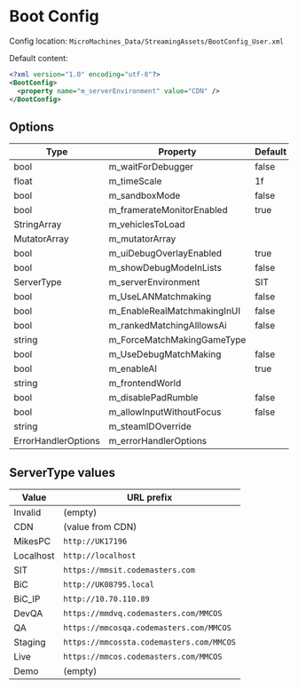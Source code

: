 # Boot Config

Config location: `MicroMachines_Data/StreamingAssets/BootConfig_User.xml`

Default content:

```xml
<?xml version="1.0" encoding="utf-8"?>
<BootConfig>
  <property name="m_serverEnvironment" value="CDN" />
</BootConfig>
```

## Options

| Type                | Property                    | Default |
|---------------------|-----------------------------|---------|
| bool                | m_waitForDebugger           | false   |
| float               | m_timeScale                 | 1f      |
| bool                | m_sandboxMode               | false   |
| bool                | m_framerateMonitorEnabled   | true    |
| StringArray         | m_vehiclesToLoad            |         |
| MutatorArray        | m_mutatorArray              |         |
| bool                | m_uiDebugOverlayEnabled     | true    |
| bool                | m_showDebugModeInLists      | false   |
| ServerType          | m_serverEnvironment         | SIT     |
| bool                | m_UseLANMatchmaking         | false   |
| bool                | m_EnableRealMatchmakingInUI | false   |
| bool                | m_rankedMatchingAlllowsAi   | false   |
| string              | m_ForceMatchMakingGameType  |         |
| bool                | m_UseDebugMatchMaking       | false   |
| bool                | m_enableAI                  | true    |
| string              | m_frontendWorld             |         |
| bool                | m_disablePadRumble          | false   |
| bool                | m_allowInputWithoutFocus    | false   |
| string              | m_steamIDOverride           |         |
| ErrorHandlerOptions | m_errorHandlerOptions       |         |

## ServerType values

| Value     | URL prefix                               |
|-----------|------------------------------------------|
| Invalid   | (empty)                                  |
| CDN       | (value from CDN)                         |
| MikesPC   | `http://UK17196`                         |
| Localhost | `http://localhost`                       |
| SIT       | `https://mmsit.codemasters.com`          |
| BiC       | `http://UK08795.local`                   |
| BiC_IP    | `http://10.70.110.89`                    |
| DevQA     | `https://mmdvq.codemasters.com/MMCOS`    |
| QA        | `https://mmcosqa.codemasters.com/MMCOS`  |
| Staging   | `https://mmcossta.codemasters.com/MMCOS` |
| Live      | `https://mmcos.codemasters.com/MMCOS`    |
| Demo      | (empty)                                  |
